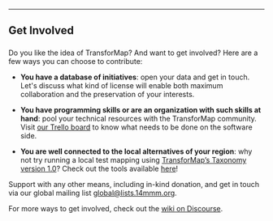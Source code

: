 ------

## **Get Involved** ##

### <i class="fa fa-users fa-2x"></i> ###

Do you like the idea of TransforMap? And want to get involved? Here are a few ways you can choose to contribute:

*  **You have a database of initiatives**: open your data and get in touch. Let's discuss what kind of license will enable both maximum collaboration and the preservation of your interests.

*  **You have programming skills or are an organization with such skills at hand**: pool your technical resources with the TransforMap community. Visit [our Trello board](https://trello.com/b/adHSEyXl/engineering) to know what needs to be done on the software side.

*  **You are well connected to the local alternatives of your region**: why not try running a local test mapping using [TransforMap’s Taxonomy version 1.0](http://discourse.transformap.co/c/mapping-month-may-2015)? Check out the tools available [here](http://discourse.transformap.co/t/which-tools-are-available/265)!

Support with any other means, including in-kind donation, and get in touch via our global mailing list [global@lists.14mmm.org](http://lists.14mmm.org/cgi-bin/mailman/listinfo/global).

For more ways to get involved, check out the [wiki on Discourse](http://discourse.transformap.co/t/how-to-get-involved/231).